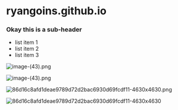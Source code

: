 # ryangoins.github.io


### Okay this is a sub-header 

* list item 1
* list item 2
* list item 3

![image-(43).png](https://raw.githubusercontent.com/ryangoins/ryangoins.github.io/main/image-(43).png)

![image-(43).png](https://raw.githubusercontent.com/ryangoins/ryangoins.github.io/main/image-(43).png)

![86d16c8afd1deae9789d72d2bac6930d69fcdf11-4630x4630.png](https://raw.githubusercontent.com/ryangoins/ryangoins.github.io/main/86d16c8afd1deae9789d72d2bac6930d69fcdf11-4630x4630.png)

![86d16c8afd1deae9789d72d2bac6930d69fcdf11-4630x4630](https://github.com/user-attachments/assets/c066a54b-6058-4a4d-902f-83d418b5029a)
